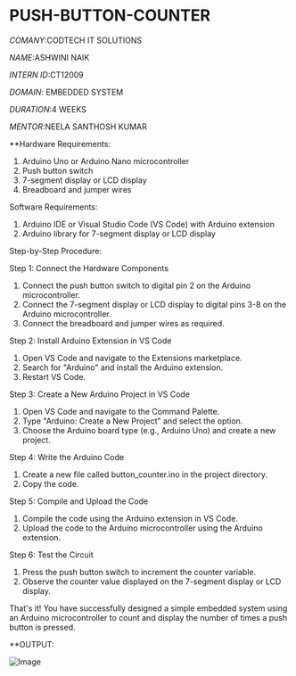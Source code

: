 # PUSH-BUTTON-COUNTER

*COMANY*:CODTECH IT SOLUTIONS

*NAME*:ASHWINI NAIK

*INTERN ID*:CT12009

*DOMAIN*: EMBEDDED SYSTEM

*DURATION*:4 WEEKS

*MENTOR*:NEELA SANTHOSH KUMAR

**Hardware Requirements:

1. Arduino Uno or Arduino Nano microcontroller
2. Push button switch
3. 7-segment display or LCD display
4. Breadboard and jumper wires

Software Requirements:

1. Arduino IDE or Visual Studio Code (VS Code) with Arduino extension
2. Arduino library for 7-segment display or LCD display

Step-by-Step Procedure:

Step 1: Connect the Hardware Components

1. Connect the push button switch to digital pin 2 on the Arduino microcontroller.
2. Connect the 7-segment display or LCD display to digital pins 3-8 on the Arduino microcontroller.
3. Connect the breadboard and jumper wires as required.

Step 2: Install Arduino Extension in VS Code

1. Open VS Code and navigate to the Extensions marketplace.
2. Search for "Arduino" and install the Arduino extension.
3. Restart VS Code.

Step 3: Create a New Arduino Project in VS Code

1. Open VS Code and navigate to the Command Palette.
2. Type "Arduino: Create a New Project" and select the option.
3. Choose the Arduino board type (e.g., Arduino Uno) and create a new project.

Step 4: Write the Arduino Code

1. Create a new file called button_counter.ino in the project directory.
2. Copy the code.
   
Step 5: Compile and Upload the Code

1. Compile the code using the Arduino extension in VS Code.
2. Upload the code to the Arduino microcontroller using the Arduino extension.

Step 6: Test the Circuit

1. Press the push button switch to increment the counter variable.
2. Observe the counter value displayed on the 7-segment display or LCD display.

That's it! You have successfully designed a simple embedded system using an Arduino microcontroller to count and display the number of times a push button is pressed.

**OUTPUT:

![Image](https://github.com/user-attachments/assets/f11548eb-d249-4022-a553-56dff78a3b52)
